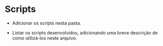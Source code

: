 
# Scripts


* Adicionar os scripts nesta pasta.

* Listar os scripts desenvolvidos, adicionando uma breve descrição de como utilizá-los neste arquivo.
